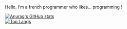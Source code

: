 Hello, I'm a french programmer who likes... programming !

[![Anurag's GitHub stats](https://github-readme-stats.vercel.app/api?username=Tytraman&show_icons=true&theme=synthwave)](https://github.com/anuraghazra/github-readme-stats)<br>
[![Top Langs](https://github-readme-stats.vercel.app/api/top-langs/?username=Tytraman&theme=synthwave)](https://github.com/anuraghazra/github-readme-stats)
